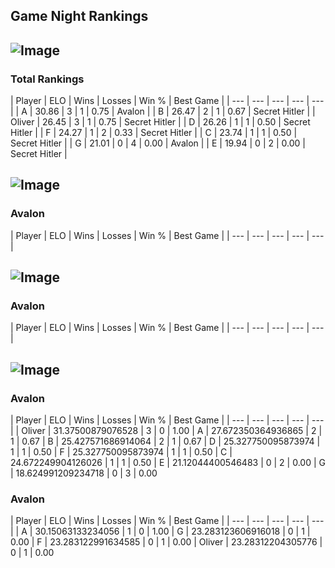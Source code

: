 
## Game Night Rankings
## ![Image](https://media.architecturaldigest.com/photos/618036966ba9675f212cc805/16:9/w_2560%2Cc_limit/SquidGame_Season1_Episode1_00_44_44_16.jpg)
### Total Rankings

| Player | ELO | Wins | Losses | Win % | Best Game |
| --- | --- | --- | --- | --- |
| A | 30.86 | 3 | 1 | 0.75 | Avalon |
| B | 26.47 | 2 | 1 | 0.67 | Secret Hitler |
| Oliver | 26.45 | 3 | 1 | 0.75 | Secret Hitler |
| D | 26.26 | 1 | 1 | 0.50 | Secret Hitler |
| F | 24.27 | 1 | 2 | 0.33 | Secret Hitler |
| C | 23.74 | 1 | 1 | 0.50 | Secret Hitler |
| G | 21.01 | 0 | 4 | 0.00 | Avalon |
| E | 19.94 | 0 | 2 | 0.00 | Secret Hitler |
## ![Image](rankings.jpg)
### Avalon

| Player | ELO | Wins | Losses | Win % | Best Game |
| --- | --- | --- | --- | --- |
## ![Image](rankings.jpg)
### Avalon

| Player | ELO | Wins | Losses | Win % | Best Game |
| --- | --- | --- | --- | --- |
## ![Image](rankings.jpg)
### Avalon

| Player | ELO | Wins | Losses | Win % | Best Game |
| --- | --- | --- | --- | --- |
| Oliver | 31.37500879076528 | 3 | 0 | 1.00
| A | 27.672350364936865 | 2 | 1 | 0.67
| B | 25.427571686914064 | 2 | 1 | 0.67
| D | 25.327750095873974 | 1 | 1 | 0.50
| F | 25.327750095873974 | 1 | 1 | 0.50
| C | 24.672249904126026 | 1 | 1 | 0.50
| E | 21.12044400546483 | 0 | 2 | 0.00
| G | 18.624991209234718 | 0 | 3 | 0.00
### Avalon

| Player | ELO | Wins | Losses | Win % | Best Game |
| --- | --- | --- | --- | --- |
| A | 30.15063133234056 | 1 | 0 | 1.00
| G | 23.283123606916018 | 0 | 1 | 0.00
| F | 23.283122991634585 | 0 | 1 | 0.00
| Oliver | 23.28312204305776 | 0 | 1 | 0.00